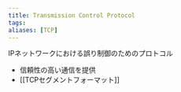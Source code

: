 ```yaml
---
title: Transmission Control Protocol
tags: 
aliases: [TCP]
---
```


IPネットワークにおける誤り制御のためのプロトコル
- 信頼性の高い通信を提供
- [[TCPセグメントフォーマット]]